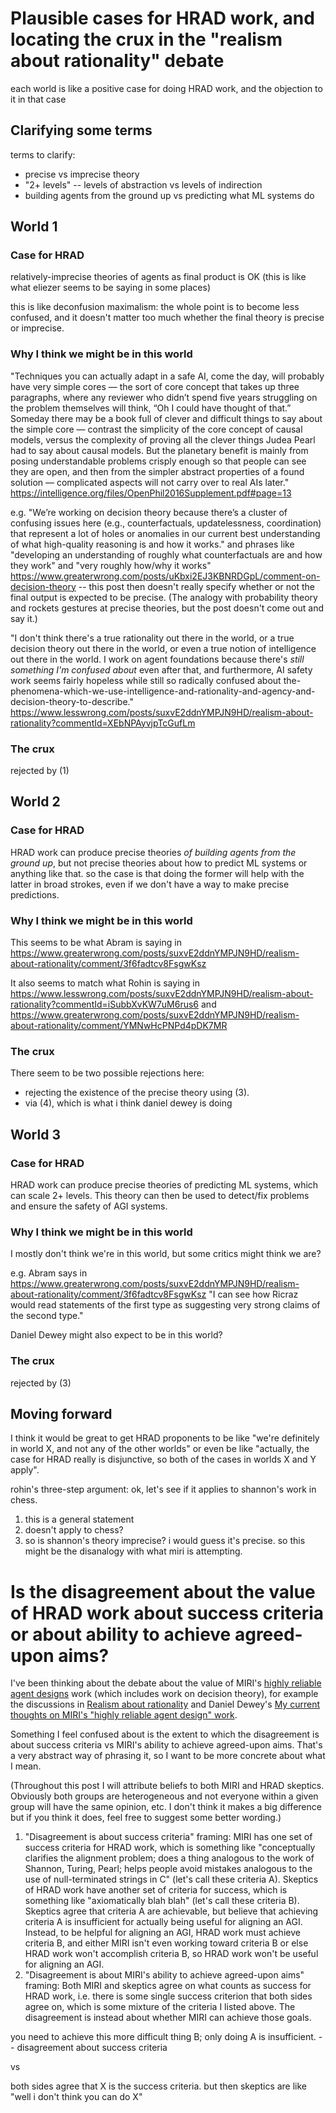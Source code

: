 # Plausible cases for HRAD work, and locating the crux in the "realism about rationality" debate

each world is like a positive case for doing HRAD work, and the objection to it in that case

## Clarifying some terms

terms to clarify:

- precise vs imprecise theory
- "2+ levels" -- levels of abstraction vs levels of indirection
- building agents from the ground up vs predicting what ML systems do

## World 1

### Case for HRAD

relatively-imprecise theories of agents as final product is OK (this is like what eliezer seems to be saying in some places)

this is like deconfusion maximalism: the whole point is to become less confused, and it doesn't matter too much whether the final theory is precise or imprecise.

### Why I think we might be in this world

"Techniques you can actually adapt in a safe AI, come the day, will probably have very simple cores — the sort of core concept that takes up three paragraphs, where any reviewer who didn’t spend five years struggling on the problem themselves will think, “Oh I could have thought of that.” Someday there may be a book full of clever and difficult things to say about the simple core — contrast the simplicity of the core concept of causal models, versus the complexity of proving all the clever things Judea Pearl had to say about causal models. But the planetary benefit is mainly from posing understandable problems crisply enough so that people can see they are open, and then from the simpler abstract properties of a found solution — complicated aspects will not carry over to real AIs later." https://intelligence.org/files/OpenPhil2016Supplement.pdf#page=13

e.g. "We’re working on decision theory because there’s a cluster of confusing issues here (e.g., counterfactuals, updatelessness, coordination) that represent a lot of holes or anomalies in our current best understanding of what high-quality reasoning is and how it works." and phrases like "developing an understanding of roughly what counterfactuals are and how they work" and "very roughly how/why it works" https://www.greaterwrong.com/posts/uKbxi2EJ3KBNRDGpL/comment-on-decision-theory -- this post then doesn't really specify whether or not the final output is expected to be precise. (The analogy with probability theory and rockets gestures at precise theories, but the post doesn't come out and say it.)

"I don't think there's a true rationality out there in the world, or a true decision theory out there in the world, or even a true notion of intelligence out there in the world. I work on agent foundations because there's *still something I'm confused about* even after that, and furthermore, AI safety work seems fairly hopeless while still so radically confused about the-phenomena-which-we-use-intelligence-and-rationality-and-agency-and-decision-theory-to-describe." https://www.lesswrong.com/posts/suxvE2ddnYMPJN9HD/realism-about-rationality?commentId=XEbNPAyvjpTcGufLm

### The crux

rejected by (1)

## World 2

### Case for HRAD

HRAD work can produce precise theories *of building agents from the ground up*, but not precise theories about how to predict ML systems or anything like that.
so the case is that doing the former will help with the latter in broad strokes, even if we don't have a way to make precise predictions.

### Why I think we might be in this world

This seems to be what Abram is saying in https://www.greaterwrong.com/posts/suxvE2ddnYMPJN9HD/realism-about-rationality/comment/3f6fadtcv8FsgwKsz

It also seems to match what Rohin is saying in https://www.lesswrong.com/posts/suxvE2ddnYMPJN9HD/realism-about-rationality?commentId=iSubbXvKW7uM6rus6 and https://www.greaterwrong.com/posts/suxvE2ddnYMPJN9HD/realism-about-rationality/comment/YMNwHcPNPd4pDK7MR

### The crux

There seem to be two possible rejections here:

- rejecting the existence of the precise theory using (3).
- via (4), which is what i think daniel dewey is doing


## World 3

### Case for HRAD

HRAD work can produce precise theories of predicting ML systems, which can scale 2+ levels. This theory can then be used to detect/fix problems and ensure the safety of AGI systems.

### Why I think we might be in this world

I mostly don't think we're in this world, but some critics might think we are?

e.g. Abram says in https://www.greaterwrong.com/posts/suxvE2ddnYMPJN9HD/realism-about-rationality/comment/3f6fadtcv8FsgwKsz "I can see how Ricraz would read statements of the first type as suggesting very strong claims of the second type."

Daniel Dewey might also expect to be in this world?

### The crux

rejected by (3)



## Moving forward

I think it would be great to get HRAD proponents to be like "we're definitely in world X, and not any of the other worlds" or even be like "actually, the case for HRAD really is disjunctive, so both of the cases in worlds X and Y apply".



rohin's three-step argument: ok, let's see if it applies to shannon's work in chess.
1. this is a general statement
2. doesn't apply to chess?
3. so is shannon's theory imprecise? i would guess it's precise. so this might be the disanalogy with what miri is attempting.

# Is the disagreement about the value of HRAD work about success criteria or about ability to achieve agreed-upon aims?

I've been thinking about the debate about the value of MIRI's [highly reliable agent designs](https://intelligence.org/files/TechnicalAgenda.pdf) work (which includes work on decision theory), for example the discussions in [Realism about rationality](https://www.lesswrong.com/posts/suxvE2ddnYMPJN9HD/realism-about-rationality) and Daniel Dewey's [My current thoughts on MIRI's "highly reliable agent design" work](https://forum.effectivealtruism.org/posts/SEL9PW8jozrvLnkb4/my-current-thoughts-on-miri-s-highly-reliable-agent-design).

Something I feel confused about is the extent to which the disagreement is about success criteria vs MIRI's ability to achieve agreed-upon aims. That's a very abstract way of phrasing it, so I want to be more concrete about what I mean.

(Throughout this post I will attribute beliefs to both MIRI and HRAD skeptics. Obviously both groups are heterogeneous and not everyone within a given group will have the same opinion, etc. I don't think it makes a big difference but if you think it does, feel free to suggest some better wording.)

1. "Disagreement is about success criteria" framing: MIRI has one set of success criteria for HRAD work, which is something like "conceptually clarifies the alignment problem; does a thing analogous to the work of Shannon, Turing, Pearl; helps people avoid mistakes analogous to the use of null-terminated strings in C" (let's call these criteria A). Skeptics of HRAD work have another set of criteria for success, which is something like "axiomatically blah blah" (let's call these criteria B). Skeptics agree that criteria A are achievable, but believe that achieving criteria A is insufficient for actually being useful for aligning an AGI. Instead, to be helpful for aligning an AGI, HRAD work must achieve criteria B, and either MIRI isn't even working toward criteria B or else HRAD work won't accomplish criteria B, so HRAD work won't be useful for aligning an AGI.
2. "Disagreement is about MIRI's ability to achieve agreed-upon aims" framing: Both MIRI and skeptics agree on what counts as success for HRAD work, i.e. there is some single success criterion that both sides agree on, which is some mixture of the criteria I listed above. The disagreement is instead about whether MIRI can achieve those goals.


you need to achieve this more difficult thing B; only doing A is insufficient. -- disagreement about success criteria

vs

both sides agree that X is the success criteria.
but then skeptics are like "well i don't think you can do X"
